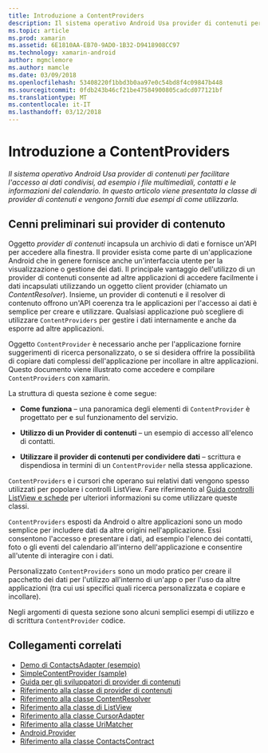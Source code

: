 ```yaml
---
title: Introduzione a ContentProviders
description: Il sistema operativo Android Usa provider di contenuti per facilitare l'accesso ai dati condivisi, ad esempio i file multimediali, contatti e le informazioni del calendario. In questo articolo viene presentata la classe di provider di contenuti e vengono forniti due esempi di come utilizzarla.
ms.topic: article
ms.prod: xamarin
ms.assetid: 6E1810AA-EB70-9AD0-1B32-D9418908CC97
ms.technology: xamarin-android
author: mgmclemore
ms.author: mamcle
ms.date: 03/09/2018
ms.openlocfilehash: 53408220f1bbd3b0aa97e0c54bd8f4c09847b448
ms.sourcegitcommit: 0fdb243b46cf21be47584900805cadcd077121bf
ms.translationtype: MT
ms.contentlocale: it-IT
ms.lasthandoff: 03/12/2018
---
```

# <a name="intro-to-contentproviders"></a>Introduzione a ContentProviders

_Il sistema operativo Android Usa provider di contenuti per facilitare l'accesso ai dati condivisi, ad esempio i file multimediali, contatti e le informazioni del calendario. In questo articolo viene presentata la classe di provider di contenuti e vengono forniti due esempi di come utilizzarla._


## <a name="content-providers-overview"></a>Cenni preliminari sui provider di contenuto

Oggetto *provider di contenuti* incapsula un archivio di dati e fornisce un'API per accedere alla finestra. Il provider esista come parte di un'applicazione Android che in genere fornisce anche un'interfaccia utente per la visualizzazione o gestione dei dati. Il principale vantaggio dell'utilizzo di un provider di contenuti consente ad altre applicazioni di accedere facilmente i dati incapsulati utilizzando un oggetto client provider (chiamato un *ContentResolver*). Insieme, un provider di contenuti e il resolver di contenuto offrono un'API coerenza tra le applicazioni per l'accesso ai dati è semplice per creare e utilizzare. Qualsiasi applicazione può scegliere di utilizzare `ContentProviders` per gestire i dati internamente e anche da esporre ad altre applicazioni.

Oggetto `ContentProvider` è necessario anche per l'applicazione fornire suggerimenti di ricerca personalizzato, o se si desidera offrire la possibilità di copiare dati complessi dell'applicazione per incollare in altre applicazioni. Questo documento viene illustrato come accedere e compilare `ContentProviders` con xamarin.

La struttura di questa sezione è come segue:

- **Come funziona** &ndash; una panoramica degli elementi di `ContentProvider` è progettato per e sul funzionamento del servizio.

- **Utilizzo di un Provider di contenuti** &ndash; un esempio di accesso all'elenco di contatti.

- **Utilizzare il provider di contenuti per condividere dati** &ndash; scrittura e dispendiosa in termini di un `ContentProvider` nella stessa applicazione.

`ContentProviders` e i cursori che operano sui relativi dati vengono spesso utilizzati per popolare i controlli ListView. Fare riferimento al [Guida controlli ListView e schede](~/android/user-interface/layouts/list-view/index.md) per ulteriori informazioni su come utilizzare queste classi.

`ContentProviders` esposti da Android o altre applicazioni sono un modo semplice per includere dati da altre origini nell'applicazione. Essi consentono l'accesso e presentare i dati, ad esempio l'elenco dei contatti, foto o gli eventi del calendario all'interno dell'applicazione e consentire all'utente di interagire con i dati.

Personalizzato `ContentProviders` sono un modo pratico per creare il pacchetto dei dati per l'utilizzo all'interno di un'app o per l'uso da altre applicazioni (tra cui usi specifici quali ricerca personalizzata e copiare e incollare).

Negli argomenti di questa sezione sono alcuni semplici esempi di utilizzo e di scrittura `ContentProvider` codice.



## <a name="related-links"></a>Collegamenti correlati

- [Demo di ContactsAdapter (esempio)](https://developer.xamarin.com/samples/monodroid/PlatformFeatures/ContactsAdapterDemo/)
- [SimpleContentProvider (sample)](https://developer.xamarin.com/samples/monodroid/PlatformFeatures/SimpleContentProvider)
- [Guida per gli sviluppatori di provider di contenuti](http://developer.android.com/guide/topics/providers/content-providers.html)
- [Riferimento alla classe di provider di contenuti](https://developer.xamarin.com/api/type/Android.Content.ContentProvider/)
- [Riferimento alla classe ContentResolver](https://developer.xamarin.com/api/type/Android.Content.ContentResolver/)
- [Riferimento alla classe di ListView](https://developer.xamarin.com/api/type/Android.Widget.ListView/)
- [Riferimento alla classe CursorAdapter](https://developer.xamarin.com/api/type/Android.Widget.CursorAdapter/)
- [Riferimento alla classe UriMatcher](https://developer.xamarin.com/api/type/Android.Content.UriMatcher/)
- [Android.Provider](https://developer.xamarin.com/api/namespace/Android.Provider/)
- [Riferimento alla classe ContactsContract](https://developer.xamarin.com/api/type/Android.Provider.ContactsContract/)
